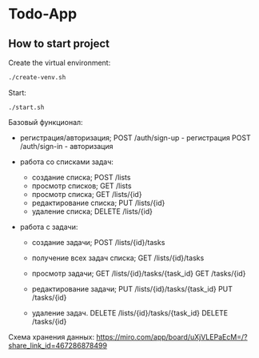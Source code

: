 # Todo-App

## How to start project

Create the virtual environment:

```bash
./create-venv.sh
```

Start:

```
./start.sh
```

Базовый функционал:

* регистрация/авторизация;
POST /auth/sign-up - регистрация
POST /auth/sign-in - авторизация

* работа со списками задач:

    * создание списка;
    POST /lists
    * просмотр списков;
    GET /lists
    * просмотр списка;
    GET /lists/{id}
    * редактирование списка;
    PUT /lists/{id}
    * удаление списка;
    DELETE /lists/{id}

* работа с задачи:

    * создание задачи;
    POST /lists/{id}/tasks
    * получение всех задач списка;
    GET /lists/{id}/tasks

    * просмотр задачи;
    GET /lists/{id}/tasks/{task_id}
    GET /tasks/{id}
    * редактирование задачи;
    PUT /lists/{id}/tasks/{task_id}
    PUT /tasks/{id}
    * удаление задач.
    DELETE /lists/{id}/tasks/{task_id}
    DELETE /tasks/{id}

Схема хранения данных:
https://miro.com/app/board/uXjVLEPaEcM=/?share_link_id=467286878499

